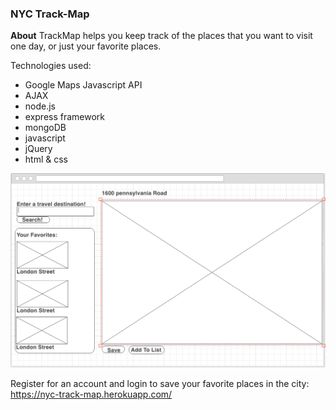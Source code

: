 ### NYC Track-Map

**About**
TrackMap helps you keep track of the places that you want to visit one day, or just your favorite places. 

Technologies used:
* Google Maps Javascript API
* AJAX
* node.js
* express framework
* mongoDB
* javascript
* jQuery
* html & css

  
<img src=https://github.com/Dawa12/Google_Maps_Street_View/blob/master/public/wireframe.png>

Register for an account and login to save your favorite places in the city:
https://nyc-track-map.herokuapp.com/
